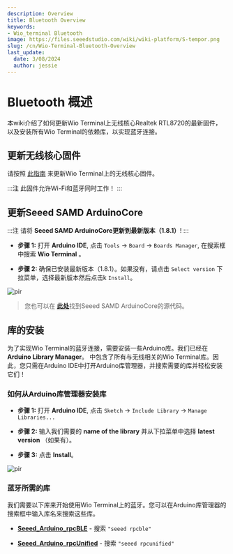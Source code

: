 ```yaml
---
description: Overview
title: Bluetooth Overview
keywords:
- Wio_terminal Bluetooth
image: https://files.seeedstudio.com/wiki/wiki-platform/S-tempor.png
slug: /cn/Wio-Terminal-Bluetooth-Overview
last_update:
  date: 3/08/2024
  author: jessie
---
```


# Bluetooth 概述

本wiki介绍了如何更新Wio Terminal上无线核心Realtek RTL8720的最新固件，以及安装所有Wio Terminal的依赖库，以实现蓝牙连接。

## 更新无线核心固件

请按照 [此指南](https://wiki.seeedstudio.com/Wio-Terminal-Network-Overview/#update-the-wireless-core-firmware) 来更新Wio Terminal上的无线核心固件。

:::注
        此固件允许Wi-Fi和蓝牙同时工作！
:::

## 更新Seeed SAMD ArduinoCore

:::注
请将 **Seeed SAMD ArduinoCore更新到最新版本（1.8.1）**!
:::

- **步骤 1:** 打开 **Arduino IDE**, 点击 `Tools` -> `Board` -> `Boards Manager`, 在搜索框中搜索 **Wio Terminal** 。

- **步骤 2:** 确保已安装最新版本（1.8.1）。如果没有，请点击 `Select version` 下拉菜单，选择最新版本然后点击k `Install`。

<p style={{textalign: 'center'}}><img src="https://files.seeedstudio.com/wiki/Wio-Terminal/img/ArduinoCore_new.png" alt="pir" width={850} height="auto" /></p>

> 您也可以在 [**此处**](https://github.com/Seeed-Studio/ArduinoCore-samd)找到Seeed SAMD ArduinoCore的源代码。

## 库的安装

为了实现Wio Terminal的蓝牙连接，需要安装一些Arduino库。我们已经在 **Arduino Library Manager**。 中包含了所有与无线相关的Wio Terminal库。因此，您只需在Arduino IDE中打开Arduino库管理器，并搜索需要的库并轻松安装它们！

### 如何从Arduino库管理器安装库

- **步骤 1:** 打开 **Arduino IDE**, 点击 `Sketch` -> `Include Library` -> `Manage Libraries...`

- **步骤 2:** 输入我们需要的 **name of the library** 并从下拉菜单中选择 **latest version** （如果有）。

- **步骤 3:** 点击 **Install**。

<p style={{textalign:  'center'}}><img src="https://files.seeedstudio.com/wiki/Wio-Terminal/img/library_install_1.jpg" alt="pir" width={870} height="auto" /></p>

### 蓝牙所需的库

我们需要以下库来开始使用Wio Terminal上的蓝牙。您可以在Arduino库管理器的搜索框中输入库名来搜索这些库。

- [**Seeed_Arduino_rpcBLE**](https://github.com/Seeed-Studio/Seeed_Arduino_rpcBLE) - 搜索 `"seeed rpcble"`

- [**Seeed_Arduino_rpcUnified**](https://github.com/Seeed-Studio/Seeed_Arduino_rpcUnified) - 搜索 `"seeed rpcunified"`
